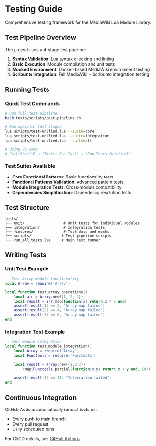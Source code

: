 # Testing Guide

Comprehensive testing framework for the MediaWiki Lua Module Library.

## Test Pipeline Overview

The project uses a 4-stage test pipeline:

1. **Syntax Validation**: Lua syntax checking and linting
2. **Basic Execution**: Module compilation and unit tests  
3. **Mocked Environment**: Docker-based MediaWiki environment testing
4. **Scribunto Integration**: Full MediaWiki + Scribunto integration testing

## Running Tests

### Quick Test Commands

```bash
# Run full test pipeline
bash tests/scripts/test-pipeline.sh

# Run specific test stages
lua scripts/test-unified.lua --suite=core
lua scripts/test-unified.lua --suite=integration
lua scripts/test-unified.lua --suite=all

# Using VS Code
# Ctrl+Shift+P → "Tasks: Run Task" → "Run Tests (Unified)"
```

### Test Suites Available

- **Core Functional Patterns**: Basic functionality tests
- **Functional Patterns Validation**: Advanced pattern tests
- **Module Integration Tests**: Cross-module compatibility
- **Dependencies Simplification**: Dependency resolution tests

## Test Structure

```text
tests/
├── unit/                  # Unit tests for individual modules
├── integration/           # Integration tests
├── fixtures/              # Test data and mocks
├── scripts/              # Test pipeline scripts
└── run_all_tests.lua     # Main test runner
```

## Writing Tests

### Unit Test Example

```lua
-- Test Array module functionality
local Array = require('Array')

local function test_array_operations()
    local arr = Array:new({1, 2, 3})
    local result = arr:map(function(x) return x * 2 end)
    assert(result[1] == 2, "Array map failed")
    assert(result[2] == 4, "Array map failed")
    assert(result[3] == 6, "Array map failed")
end
```

### Integration Test Example

```lua
-- Test module integration
local function test_module_integration()
    local Array = require('Array')
    local Functools = require('Functools')
    
    local result = Array:new({1,2,3})
        :map(Functools.partial(function(x,y) return x + y end, 10))
    
    assert(result[1] == 11, "Integration failed")
end
```

## Continuous Integration

GitHub Actions automatically runs all tests on:
- Every push to main branch
- Every pull request
- Daily scheduled runs

For CI/CD details, see [GitHub Actions](GitHub-Actions).
